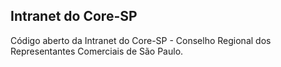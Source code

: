 ## Intranet do Core-SP

Código aberto da Intranet do Core-SP - Conselho Regional dos Representantes Comerciais de São Paulo.